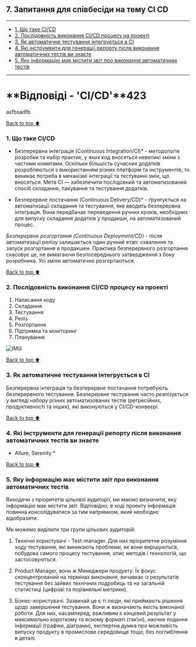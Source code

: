 ## **7. Запитання для співбесіди на тему CI CD**

---

- [1. Що таке CI/CD](#1-ci-cd)
- [2. Послідовність виконання CI/CD процесу на проекті](#2-cd)
- [3. Як автоматичне тестування інтегрується в CI](#3-ci)
- [4. Які інструменти для генерації репорту після виконання автоматичних тестів ви знаєте](#4)
- [5. Яку інформацію має містити звіт про виконання автоматичних тестів](#5)

---

# **Відповіді - 'CI/CD'**423


asfbsadfb

[Back to top ⬆️](#7-ci-cd)
### 1. **Що таке CI/CD**
* Безперервна інтеграція (Continuous Integration/CI)* - методологія розробки та набір практик, у яких код вносяться невеликі зміни з частими комитами. Оскільки більшість сучасних додатків розробляються з використанням різних платформ та інструментів, то виникає потреба в механізмі інтеграції та тестуванні змін, що вносяться.
Мета CI — забезпечити послідовний та автоматизований спосіб складання, пакування та тестування додатків.

* Безперервне постачання (Continuous Delivery/CD)* - ґрунтується на автоматизації складання та тестування, яке вводить безперервна інтеграція. Вона передбачає переведення ручних кроків, необхідних для випуску складання додатків у продакшн, на автоматизований процес.

*Безперервне розгортання (Continuous Deployment/CD)* - після автоматизації релізу залишається один ручний етап: схвалення та запуск розгортання в продакшен. Практика безперервного розгортання скасовує це, не вимагаючи безпосереднього затвердження з боку розробника. Усі зміни автоматично розгортаються.


[Back to top ⬆️](#7-ci-cd)
### **2. Послідовність виконання CI/CD процесу на проекті**

1. Написання коду
2. Складання
3. Тестування
4. Реліз
5. Розгортання
6. Підтримка та моніторинг
7. Планування

![IMG](images/CI_CD.png)


[Back to top ⬆️](#7-ci-cd)
### **3. Як автоматичне тестування інтегрується в CI**
Безперервна інтеграція та безперервне постачання потребують безперервного тестування. Безперервне тестування часто реалізується у вигляді набору різних автоматизованих тестів (регресійних, продуктивності та інших), які виконуються у CI/CD-конвеєрі.


[Back to top ⬆️](#7-ci-cd)
### **4. Які інструменти для генерації репорту після виконання автоматичних тестів ви знаєте**
* Allure, Serenity *


[Back to top ⬆️](#7-ci-cd)
### **5. Яку інформацію має містити звіт про виконання автоматичних тестів**

Виходячи з пріоритетів цільової аудиторії, ми маємо визначити, яку інформацію має містити звіт. Відповідно, в ході проекту інформація повинна консолідуватися за тим напрямком, який необхідно відобразити.  

Ми можемо виділити три групи цільових аудиторій:

1. Технічні користувачі - Test-manager. Для них пріоритетне розуміння ходу тестування, які виникають проблеми, як вони вирішуються, побудова самого процесу тестування, опис методів і технологій, що застосовуються.  
 
2. Product Manager, вони ж Менеджери продукту. Їх фокус сконцентрований на термінах виконання, вичавках із результатів тестування без зайвих технічних подробиць та на загальній статистиці (цифрові та порівняльні метрики).  
 
3. Бізнес-користувачі. Зазвичай це є ті люди, які приймають рішення щодо завершення тестування. Вони ж визначають якість виконаної роботи. Для них, насамперед, важливим є кінцевий результат у максимально короткому та ясному форматі (так\ні), наочне подання інформації (графіки, діаграми), експертна думка про можливість випуску продукту в промислове середовище тощо, без поглиблення в деталі.  
